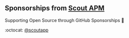 Sponsorships from [Scout APM](http://scoutapm.com)
--
Supporting Open Source through GitHub Sponsorships :yellow_heart:

:octocat: [@scoutapp](https://github.com/scoutapp)

